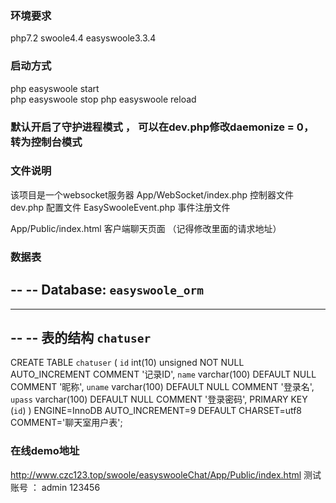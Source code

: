### 环境要求
php7.2  swoole4.4  easyswoole3.3.4

### 启动方式
php easyswoole  start  
php easyswoole  stop
php easyswoole  reload

### 默认开启了守护进程模式 ， 可以在dev.php修改daemonize = 0， 转为控制台模式




### 文件说明
该项目是一个websocket服务器
App/WebSocket/index.php  控制器文件
dev.php  配置文件
EasySwooleEvent.php  事件注册文件

App/Public/index.html   客户端聊天页面  （记得修改里面的请求地址）






### 数据表
--
-- Database: `easyswoole_orm`
--

-- --------------------------------------------------------

--
-- 表的结构 `chatuser`
--

CREATE TABLE `chatuser` (
  `id` int(10) unsigned NOT NULL AUTO_INCREMENT COMMENT '记录ID',
  `name` varchar(100) DEFAULT NULL COMMENT '昵称',
  `uname` varchar(100) DEFAULT NULL COMMENT '登录名',
  `upass` varchar(100) DEFAULT NULL COMMENT '登录密码',
  PRIMARY KEY (`id`)
) ENGINE=InnoDB AUTO_INCREMENT=9 DEFAULT CHARSET=utf8 COMMENT='聊天室用户表';


### 在线demo地址
http://www.czc123.top/swoole/easyswooleChat/App/Public/index.html
测试账号 ：  admin   123456